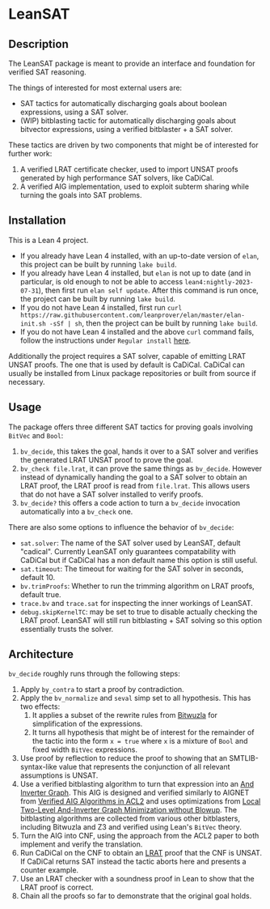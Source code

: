 # LeanSAT

## Description
The LeanSAT package is meant to provide an interface and foundation for verified SAT reasoning.

The things of interested for most external users are:
- SAT tactics for automatically discharging goals about boolean expressions, using a SAT solver.
- (WIP) bitblasting tactic for automatically discharging goals about bitvector expressions, using a
  verified bitblaster + a SAT solver.

These tactics are driven by two components that might be of interested for further work:
1. A verified LRAT certificate checker, used to import UNSAT proofs generated by high performance
   SAT solvers, like CaDiCal.
2. A verified AIG implementation, used to exploit subterm sharing while turning the goals into
   SAT problems.

## Installation
This is a Lean 4 project.
- If you already have Lean 4 installed, with an up-to-date version of `elan`, this project can be
  built by running `lake build`.
- If you already have Lean 4 installed, but `elan` is not up to date
  (and in particular, is old enough to not be able to access `lean4:nightly-2023-07-31`), then
  first run `elan self update`.
  After this command is run once, the project can be built by running `lake build`.
- If you do not have Lean 4 installed, first run
  `curl https://raw.githubusercontent.com/leanprover/elan/master/elan-init.sh -sSf | sh`,
  then the project can be built by running `lake build`.
- If you do not have Lean 4 installed and the above `curl` command fails,
  follow the instructions under
  `Regular install` [here](https://leanprover-community.github.io/get_started.html).

Additionally the project requires a SAT solver, capable of emitting LRAT UNSAT proofs. The one that
is used by default is CaDiCal. CaDiCal can usually be installed from Linux package repositories or
built from source if necessary.

## Usage
The package offers three different SAT tactics for proving goals involving `BitVec` and `Bool`:
1. `bv_decide`, this takes the goal, hands it over to a SAT solver and verifies the generated LRAT
   UNSAT proof to prove the goal.
2. `bv_check file.lrat`, it can prove the same things as `bv_decide`. However instead of
   dynamically handing the goal to a SAT solver to obtain an LRAT proof, the LRAT proof is read from
   `file.lrat`. This allows users that do not have a SAT solver installed to verify proofs.
3. `bv_decide?` this offers a code action to turn a `bv_decide` invocation automatically into a
   `bv_check` one.

There are also some options to influence the behavior of `bv_decide`:
- `sat.solver`: The name of the SAT solver used by LeanSAT, default "cadical". Currently LeanSAT
   only guarantees compatability with CaDiCal but if CaDiCal has a non default name this option
   is still useful.
- `sat.timeout`: The timeout for waiting for the SAT solver in seconds, default 10.
- `bv.trimProofs`: Whether to run the trimming algorithm on LRAT proofs, default true.
- `trace.bv` and `trace.sat` for inspecting the inner workings of LeanSAT.
- `debug.skipKernelTC`: may be set to true to disable actually checking the LRAT proof.
  LeanSAT will still run bitblasting + SAT solving so this option essentially trusts the solver.

## Architecture
`bv_decide` roughly runs through the following steps:
1. Apply `by_contra` to start a proof by contradiction.
2. Apply the `bv_normalize` and `seval` simp set to all hypothesis. This has two effects:
    1. It applies a subset of the rewrite rules from [Bitwuzla](https://github.com/bitwuzla/bitwuzla)
       for simplification of the expressions.
    2. It turns all hypothesis that might be of interest for the remainder of the tactic into the form
       `x = true` where `x` is a mixture of `Bool` and fixed width `BitVec` expressions.
3. Use proof by reflection to reduce the proof to showing that an SMTLIB-syntax-like value that
   represents the conjunction of all relevant assumptions is UNSAT.
4. Use a verified bitblasting algorithm to turn that expression into an
   [And Inverter Graph](https://en.wikipedia.org/wiki/And-inverter_graph). This AIG is designed and
   verified similarly to AIGNET from [Verified AIG Algorithms in ACL2](https://arxiv.org/pdf/1304.7861)
   and uses optimizations from [Local Two-Level And-Inverter Graph Minimization without Blowup](https://fmv.jku.at/papers/BrummayerBiere-MEMICS06.pdf).
   The bitblasting algorithms are collected from various other bitblasters, including Bitwuzla and Z3
   and verified using Lean's `BitVec` theory.
5. Turn the AIG into CNF, using the approach from the ACL2 paper to both implement and verify the
   translation.
6. Run CaDiCal on the CNF to obtain an [LRAT](https://www.cs.cmu.edu/~mheule/publications/lrat.pdf)
   proof that the CNF is UNSAT. If CaDiCal returns SAT instead the tactic aborts here and presents
   a counter example.
7. Use an LRAT checker with a soundness proof in Lean to show that the LRAT proof is correct.
8. Chain all the proofs so far to demonstrate that the original goal holds.
